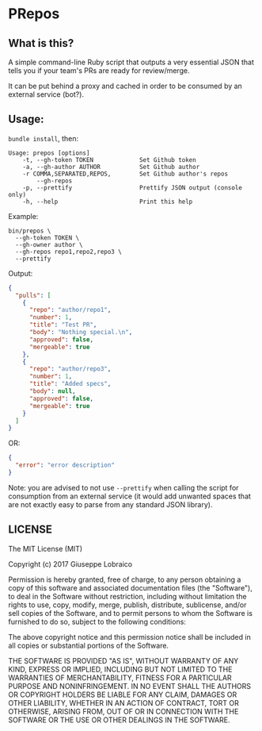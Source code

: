 # PRepos

## What is this?

A simple command-line Ruby script that outputs a very essential JSON that tells you if your team's PRs are ready for review/merge.

It can be put behind a proxy and cached in order to be consumed by an external service (bot?).

## Usage:

`bundle install`, then:

```
Usage: prepos [options]
    -t, --gh-token TOKEN             Set Github token
    -a, --gh-author AUTHOR           Set Github author
    -r COMMA,SEPARATED,REPOS,        Set Github author's repos
        --gh-repos
    -p, --prettify                   Prettify JSON output (console only)
    -h, --help                       Print this help
```

Example:

```
bin/prepos \
  --gh-token TOKEN \
  --gh-owner author \
  --gh-repos repo1,repo2,repo3 \
  --prettify
```

Output:

```json
{
  "pulls": [
    {
      "repo": "author/repo1",
      "number": 1,
      "title": "Test PR",
      "body": "Nothing special.\n",
      "approved": false,
      "mergeable": true
    },
    {
      "repo": "author/repo3",
      "number": 1,
      "title": "Added specs",
      "body": null,
      "approved": false,
      "mergeable": true
    }
  ]
}
```

OR:

```json
{
  "error": "error description"
}
```

Note: you are advised to not use `--prettify` when calling the script for consumption from an external service (it would add unwanted spaces that are not exactly easy to parse from any standard JSON library).

## LICENSE
The MIT License (MIT)

Copyright (c) 2017 Giuseppe Lobraico

Permission is hereby granted, free of charge, to any person obtaining a copy
of this software and associated documentation files (the "Software"), to deal
in the Software without restriction, including without limitation the rights
to use, copy, modify, merge, publish, distribute, sublicense, and/or sell
copies of the Software, and to permit persons to whom the Software is
furnished to do so, subject to the following conditions:

The above copyright notice and this permission notice shall be included in
all copies or substantial portions of the Software.

THE SOFTWARE IS PROVIDED "AS IS", WITHOUT WARRANTY OF ANY KIND, EXPRESS OR
IMPLIED, INCLUDING BUT NOT LIMITED TO THE WARRANTIES OF MERCHANTABILITY,
FITNESS FOR A PARTICULAR PURPOSE AND NONINFRINGEMENT. IN NO EVENT SHALL THE
AUTHORS OR COPYRIGHT HOLDERS BE LIABLE FOR ANY CLAIM, DAMAGES OR OTHER
LIABILITY, WHETHER IN AN ACTION OF CONTRACT, TORT OR OTHERWISE, ARISING FROM,
OUT OF OR IN CONNECTION WITH THE SOFTWARE OR THE USE OR OTHER DEALINGS IN
THE SOFTWARE.
